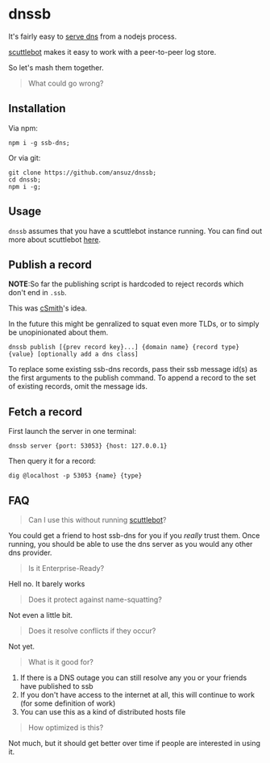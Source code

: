 # dnssb

It's fairly easy to [serve dns](https://github.com/iriscouch/dnsd) from a nodejs process.

[scuttlebot](http://ssbc.github.io/scuttlebot/) makes it easy to work with a peer-to-peer log store.

So let's mash them together.

> What could go wrong?

## Installation

Via npm:

```
npm i -g ssb-dns;
```

Or via git:

```
git clone https://github.com/ansuz/dnssb;
cd dnssb;
npm i -g;
```

## Usage

`dnssb` assumes that you have a scuttlebot instance running.
You can find out more about scuttlebot [here](https://ssbc.github.io/scuttlebot/).

## Publish a record

**NOTE**:So far the publishing script is hardcoded to reject records which don't end in `.ssb`.

This was [cSmith](https://github.com/cschmittiey)'s idea.

In the future this might be genralized to squat even more TLDs, or to simply be unopinionated about them.

```
dnssb publish [{prev record key}...] {domain name} {record type} {value} [optionally add a dns class]
```

To replace some existing ssb-dns records, pass their ssb message id(s) as
the first arguments to the publish command. To append a record to the set of
existing records, omit the message ids.

## Fetch a record

First launch the server in one terminal:

```
dnssb server {port: 53053} {host: 127.0.0.1}
```

Then query it for a record:

```
dig @localhost -p 53053 {name} {type}
```

## FAQ

> Can I use this without running [scuttlebot](http://github.com/ssbc/scuttlebot)?

You could get a friend to host ssb-dns for you if you _really_ trust them.
Once running, you should be able to use the dns server as you would any other dns provider.

> Is it Enterprise-Ready?

Hell no. It barely works

> Does it protect against name-squatting?

Not even a little bit.

> Does it resolve conflicts if they occur?

Not yet.

> What is it good for?

1. If there is a DNS outage you can still resolve any you or your friends have published to ssb
2. If you don't have access to the internet at all, this will continue to work (for some definition of work)
3. You can use this as a kind of distributed hosts file

> How optimized is this?

Not much, but it should get better over time if people are interested in using it.

